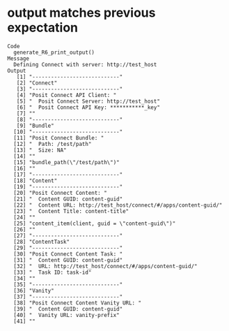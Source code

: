 # output matches previous expectation

    Code
      generate_R6_print_output()
    Message
      Defining Connect with server: http://test_host
    Output
       [1] "----------------------------"                                
       [2] "Connect"                                                     
       [3] "----------------------------"                                
       [4] "Posit Connect API Client: "                                  
       [5] "  Posit Connect Server: http://test_host"                    
       [6] "  Posit Connect API Key: ***********_key"                    
       [7] ""                                                            
       [8] "----------------------------"                                
       [9] "Bundle"                                                      
      [10] "----------------------------"                                
      [11] "Posit Connect Bundle: "                                      
      [12] "  Path: /test/path"                                          
      [13] "  Size: NA"                                                  
      [14] ""                                                            
      [15] "bundle_path(\"/test/path\")"                                 
      [16] ""                                                            
      [17] "----------------------------"                                
      [18] "Content"                                                     
      [19] "----------------------------"                                
      [20] "Posit Connect Content: "                                     
      [21] "  Content GUID: content-guid"                                
      [22] "  Content URL: http://test_host/connect/#/apps/content-guid/"
      [23] "  Content Title: content-title"                              
      [24] ""                                                            
      [25] "content_item(client, guid = \"content-guid\")"               
      [26] ""                                                            
      [27] "----------------------------"                                
      [28] "ContentTask"                                                 
      [29] "----------------------------"                                
      [30] "Posit Connect Content Task: "                                
      [31] "  Content GUID: content-guid"                                
      [32] "  URL: http://test_host/connect/#/apps/content-guid/"        
      [33] "  Task ID: task-id"                                          
      [34] ""                                                            
      [35] "----------------------------"                                
      [36] "Vanity"                                                      
      [37] "----------------------------"                                
      [38] "Posit Connect Content Vanity URL: "                          
      [39] "  Content GUID: content-guid"                                
      [40] "  Vanity URL: vanity-prefix"                                 
      [41] ""                                                            

